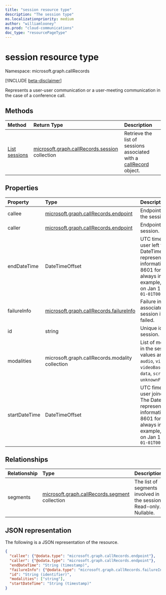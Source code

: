 ```yaml
---
title: "session resource type"
description: "The session type"
ms.localizationpriority: medium
author: "williamlooney"
ms.prod: "cloud-communications"
doc_type: "resourcePageType"
---
```


# session resource type

Namespace: microsoft.graph.callRecords

[!INCLUDE [beta-disclaimer](../../includes/beta-disclaimer.md)]

Represents a user-user communication or a user-meeting communication in the case of a conference call.

## Methods

| Method       | Return Type | Description |
|:-------------|:------------|:------------|
| [List sessions](../api/callrecords-session-list.md) | [microsoft.graph.callRecords.session](callrecords-session.md) collection | Retrieve the list of sessions associated with a [callRecord](callrecords-callrecord.md) object.|

## Properties

| Property     | Type        | Description |
|:-------------|:------------|:------------|
|callee|[microsoft.graph.callRecords.endpoint](callrecords-endpoint.md)|Endpoint that answered the session.|
|caller|[microsoft.graph.callRecords.endpoint](callrecords-endpoint.md)|Endpoint that initiated the session.|
|endDateTime|DateTimeOffset|UTC time when the last user left the session. The DateTimeOffset type represents date and time information using ISO 8601 format and is always in UTC time. For example, midnight UTC on Jan 1, 2014 is `2014-01-01T00:00:00Z`|
|failureInfo|[microsoft.graph.callRecords.failureInfo](callrecords-failureinfo.md)|Failure information associated with the session if the session failed.|
|id|string|Unique identifier for the session. Read-only.|
|modalities|microsoft.graph.callRecords.modality collection|List of modalities present in the session. Possible values are: `unknown`, `audio`, `video`, `videoBasedScreenSharing`, `data`, `screenSharing`, `unknownFutureValue`.|
|startDateTime|DateTimeOffset|UTC fime when the first user joined the session. The DateTimeOffset type represents date and time information using ISO 8601 format and is always in UTC time. For example, midnight UTC on Jan 1, 2014 is `2014-01-01T00:00:00Z`|

## Relationships

| Relationship | Type        | Description |
|:-------------|:------------|:------------|
|segments|[microsoft.graph.callRecords.segment](callrecords-segment.md) collection|The list of segments involved in the session. Read-only. Nullable.|

## JSON representation

The following is a JSON representation of the resource.

<!-- {
  "blockType": "resource",
  "optionalProperties": [

  ],
  "@odata.type": "microsoft.graph.callRecords.session",
  "keyProperty": "id"
}-->

```json
{  
  "callee": {"@odata.type": "microsoft.graph.callRecords.endpoint"},  
  "caller": {"@odata.type": "microsoft.graph.callRecords.endpoint"},
  "endDateTime": "String (timestamp)",
  "failureInfo": {"@odata.type": "microsoft.graph.callRecords.failureInfo"},
  "id": "String (identifier)",
  "modalities": ["string"],
  "startDateTime": "String (timestamp)"
}
```

<!-- uuid: 16cd6b66-4b1a-43a1-adaf-3a886856ed98
2019-02-04 14:57:30 UTC -->
<!-- {
  "type": "#page.annotation",
  "description": "session resource",
  "keywords": "",
  "section": "documentation",
  "tocPath": ""
}-->

